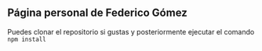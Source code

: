 ## Página personal de Federico Gómez

Puedes clonar el repositorio si gustas y posteriormente ejecutar el comando 
`npm install`